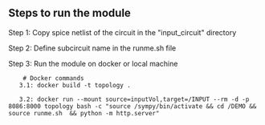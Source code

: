 ## Steps to run the module


Step 1: Copy spice netlist of the circuit in the "input_circuit" directory


Step 2: Define subcircuit name in the runme.sh file 

Step 3: Run the module on docker or local machine

        # Docker commands
       3.1: docker build -t topology .
       
       3.2: docker run --mount source=inputVol,target=/INPUT --rm -d -p 8086:8000 topology bash -c "source /sympy/bin/activate && cd /DEMO && source runme.sh  && python -m http.server"
       


